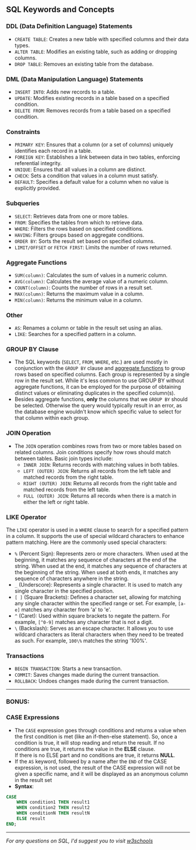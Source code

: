## SQL Keywords and Concepts

### DDL (Data Definition Language) Statements
- `CREATE TABLE`: Creates a new table with specified columns and their data types.
- `ALTER TABLE`: Modifies an existing table, such as adding or dropping columns.
- `DROP TABLE`: Removes an existing table from the database.

### DML (Data Manipulation Language) Statements
- `INSERT INTO`: Adds new records to a table.
- `UPDATE`: Modifies existing records in a table based on a specified condition.
- `DELETE FROM`: Removes records from a table based on a specified condition.

### Constraints
- `PRIMARY KEY`: Ensures that a column (or a set of columns) uniquely identifies each record in a table.
- `FOREIGN KEY`: Establishes a link between data in two tables, enforcing referential integrity.
- `UNIQUE`: Ensures that all values in a column are distinct.
- `CHECK`: Sets a condition that values in a column must satisfy.
- `DEFAULT`: Specifies a default value for a column when no value is explicitly provided.

### Subqueries
- `SELECT`: Retrieves data from one or more tables.
- `FROM`: Specifies the tables from which to retrieve data.
- `WHERE`: Filters the rows based on specified conditions.
- `HAVING`: Filters groups based on aggregate conditions.
- `ORDER BY`: Sorts the result set based on specified columns.
- `LIMIT/OFFSET` or `FETCH FIRST`: Limits the number of rows returned.

### Aggregate Functions
- `SUM(column)`: Calculates the sum of values in a numeric column.
- `AVG(column)`: Calculates the average value of a numeric column.
- `COUNT(column)`: Counts the number of rows in a result set.
- `MAX(column)`: Returns the maximum value in a column.
- `MIN(column)`: Returns the minimum value in a column.

### Other
- `AS`: Renames a column or table in the result set using an alias.
- `LIKE`: Searches for a specified pattern in a column.

### GROUP BY Clause
- The SQL keywords (`SELECT`, `FROM`, `WHERE`, etc.) are used mostly in conjunction with the `GROUP BY` clause and [aggregate functions](#aggregate-functions) to group rows based on specified columns. Each group is represented by a single row in the result set.  While it's less common to use GROUP BY without aggregate functions, it can be employed for the purpose of obtaining distinct values or eliminating duplicates in the specified column(s).
- Besides aggregate functions, **only** the columns that we `GROUP BY` should be selected. Otherwise the query would typically result in an error, as the database engine wouldn't know which specific value to select for that column within each group.

### JOIN Operation
- The `JOIN` operation combines rows from two or more tables based on related columns. Join conditions specify how rows should match between tables. Basic join types include:
    - `INNER JOIN`: Returns records with matching values in both tables.
    - `LEFT (OUTER) JOIN`: Returns all records from the left table and matched records from the right table.
    - `RIGHT (OUTER) JOIN`: Returns all records from the right table and matched records from the left table.
    - `FULL (OUTER) JOIN`: Returns all records when there is a match in either the left or right table.

### LIKE Operator
The `LIKE` operator is used in a `WHERE` clause to search for a specified pattern in a column. It supports the use of special wildcard characters to enhance pattern matching. Here are the commonly used special characters:

- `%` (Percent Sign): Represents zero or more characters. When used at the beginning, it matches any sequence of characters at the end of the string. When used at the end, it matches any sequence of characters at the beginning of the string. When used at both ends, it matches any sequence of characters anywhere in the string.
- `_` (Underscore): Represents a single character. It is used to match any single character in the specified position.
- `[ ]` (Square Brackets): Defines a character set, allowing for matching any single character within the specified range or set. For example, `[a-e]` matches any character from 'a' to 'e'.
- `^` (Caret): Used within square brackets to negate the pattern. For example, `[^0-9]` matches any character that is not a digit.
- `\` (Backslash): Serves as an escape character. It allows you to use wildcard characters as literal characters when they need to be treated as such. For example, `100\%` matches the string '100%'.

### Transactions
- `BEGIN TRANSACTION`: Starts a new transaction.
- `COMMIT`: Saves changes made during the current transaction.
- `ROLLBACK`: Undoes changes made during the current transaction.

<hr>

### BONUS:
### CASE Expressions
- The `CASE` expression goes through conditions and returns a value when the first condition is met (like an if-then-else statement). So, once a condition is true, it will stop reading and return the result. If no conditions are true, it returns the value in the **ELSE** clause. <br> If there is no ELSE part and no conditions are true, it returns **NULL**.
- If the `AS` keyword, followed by a name after the `END` of the CASE expression, is not used, the result of the CASE expression will not be given a specific name, and it will be displayed as an anonymous column in the result set
- **Syntax**:
```sql
CASE
    WHEN condition1 THEN result1
    WHEN condition2 THEN result2
    WHEN conditionN THEN resultN
    ELSE result
END; 
```

<hr>

*For any questions on SQL, I'd suggest you to visit [w3schools](https://www.w3schools.com)*
